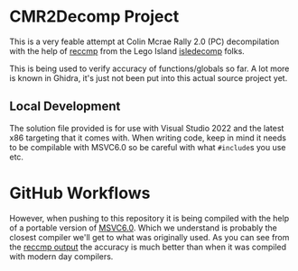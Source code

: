# CMR2Decomp Project

This is a very feable attempt at Colin Mcrae Rally 2.0 (PC) decompilation with the help of [reccmp](https://github.com/isledecomp/reccmp) from the Lego Island [isledecomp](https://github.com/isledecomp) folks.

This is being used to verify accuracy of functions/globals so far. A lot more is known in Ghidra, it's just not been put into this actual source project yet.

## Local Development

The solution file provided is for use with Visual Studio 2022 and the latest x86 targeting that it comes with. When writing code, keep in mind it needs to be compilable with MSVC6.0 so be careful with what `#include`s you use etc.

# GitHub Workflows

However, when pushing to this repository it is being compiled with the help of a portable version of [MSVC6.0](https://github.com/itsmattkc/MSVC600). Which we understand is probably the closest compiler we'll get to what was originally used. As you can see from the [reccmp output](https://cmr2decomp.github.io/CMR2Decomp/) the accuracy is much better than when it was compiled with modern day compilers.
